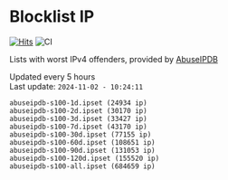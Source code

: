 # Blocklist IP

[![Hits](https://hits.seeyoufarm.com/api/count/incr/badge.svg?url=https%3A%2F%2Fgithub.com%2Fborestad%2Fblocklist-ip%2F&count_bg=%2379C83D&title_bg=%23555555&icon=&icon_color=%23E7E7E7&title=hits&edge_flat=false)](https://hits.seeyoufarm.com)  ![CI](https://img.shields.io/github/workflow/status/borestad/blocklist-ip/CI?style=flat-square)

Lists with worst IPv4 offenders, provided by [AbuseIPDB](https://www.abuseipdb.com/)

<!-- FOOTER-PLACEHOLDER -->
Updated every 5 hours<br>
Last update: `2024-11-02 - 10:24:11`
```
abuseipdb-s100-1d.ipset (24934 ip)
abuseipdb-s100-2d.ipset (30170 ip)
abuseipdb-s100-3d.ipset (33427 ip)
abuseipdb-s100-7d.ipset (43170 ip)
abuseipdb-s100-30d.ipset (77155 ip)
abuseipdb-s100-60d.ipset (108651 ip)
abuseipdb-s100-90d.ipset (131053 ip)
abuseipdb-s100-120d.ipset (155520 ip)
abuseipdb-s100-all.ipset (684659 ip)
```

